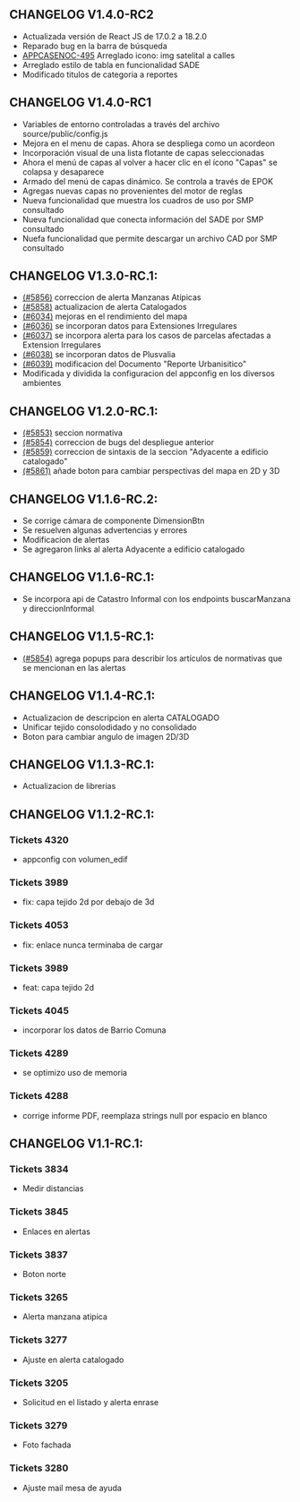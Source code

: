 ## CHANGELOG V1.4.0-RC2
- Actualizada versión de React JS de 17.0.2 a 18.2.0
- Reparado bug en la barra de búsqueda
- [APPCASENOC-495](https://asijira.buenosaires.gob.ar/browse/APPCASENOC-495) Arreglado icono: img satelital a calles
- Arreglado estilo de tabla en funcionalidad SADE
- Modificado titulos de categoria a reportes

## CHANGELOG V1.4.0-RC1
- Variables de entorno controladas a través del archivo source/public/config.js
- Mejora en el menu de capas. Ahora se despliega como un acordeon
- Incorporación visual de una lista flotante de capas seleccionadas
- Ahora el menú de capas al volver a hacer clic en el ícono "Capas" se colapsa y desaparece
- Armado del menú de capas dinámico. Se controla a través de EPOK
- Agregas nuevas capas no provenientes del motor de reglas
- Nueva funcionalidad que muestra los cuadros de uso por SMP consultado
- Nueva funcionalidad que conecta información del SADE por SMP consultado
- Nuefa funcionalidad que permite descargar un archivo CAD por SMP consultado

## CHANGELOG V1.3.0-RC.1:
- [(#5856)](https://sscite-redmine.buenosaires.gob.ar/issues/5856) correccion de alerta Manzanas Atípicas
- [(#5858)](https://sscite-redmine.buenosaires.gob.ar/issues/5858) actualizacion de alerta Catalogados
- [(#6034)](https://sscite-redmine.buenosaires.gob.ar/issues/6034) mejoras en el rendimiento del mapa
- [(#6036)](https://sscite-redmine.buenosaires.gob.ar/issues/6036) se incorporan datos para Extensiones Irregulares
- [(#6037)](https://sscite-redmine.buenosaires.gob.ar/issues/6037) se incorpora alerta para los casos de parcelas afectadas a Extension Irregulares
- [(#6038)](https://sscite-redmine.buenosaires.gob.ar/issues/6038) se incorporan datos de Plusvalia
- [(#6039)](https://sscite-redmine.buenosaires.gob.ar/issues/6039) modificacion del Documento "Reporte Urbanisitico"
- Modificada y dividida la configuracion del appconfig en los diversos ambientes

## CHANGELOG V1.2.0-RC.1:
- [(#5853)](https://sscite-redmine.buenosaires.gob.ar/issues/5853) seccion normativa
- [(#5854)](https://sscite-redmine.buenosaires.gob.ar/issues/5854) correccion de bugs del despliegue anterior
- [(#5859)](https://sscite-redmine.buenosaires.gob.ar/issues/5859) correccion de sintaxis de la seccion "Adyacente a edificio catalogado"
- [(#5861)](https://sscite-redmine.buenosaires.gob.ar/issues/5861) añade boton para cambiar perspectivas del mapa en 2D y 3D

## CHANGELOG V1.1.6-RC.2:
- Se corrige cámara de componente DimensionBtn
- Se resuelven algunas advertencias y errores
- Modificacion de alertas
- Se agregaron links al alerta Adyacente a edificio catalogado

## CHANGELOG V1.1.6-RC.1:
- Se incorpora api de Catastro Informal con los endpoints buscarManzana y direccionInformal

## CHANGELOG V1.1.5-RC.1:

- [(#5854)](https://sscite-redmine.buenosaires.gob.ar/issues/5854) agrega popups para describir los artículos de normativas que se mencionan en las alertas

## CHANGELOG V1.1.4-RC.1:
- Actualizacion de descripcion en alerta CATALOGADO
- Unificar tejido consolodidado y no consolidado
- Boton para cambiar angulo de imagen 2D/3D

## CHANGELOG V1.1.3-RC.1:
- Actualizacion de librerias


## CHANGELOG V1.1.2-RC.1:

### Tickets 4320
- appconfig con volumen_edif

### Tickets 3989
- fix: capa tejido 2d por debajo de 3d

### Tickets 4053
- fix: enlace nunca terminaba de cargar

### Tickets 3989
- feat: capa tejido 2d

### Tickets 4045
- incorporar los datos de Barrio Comuna

### Tickets 4289
- se optimizo uso de memoria

### Tickets 4288
- corrige informe PDF, reemplaza strings null por espacio en blanco



## CHANGELOG V1.1-RC.1:

### Tickets 3834
- Medir distancias

### Tickets 3845
- Enlaces en alertas

### Tickets 3837
- Boton norte

### Tickets 3265
- Alerta manzana atipica

### Tickets 3277
- Ajuste en alerta catalogado

### Tickets 3205
- Solicitud en el listado y alerta enrase

### Tickets 3279
- Foto fachada

### Tickets 3280
- Ajuste mail mesa de ayuda
